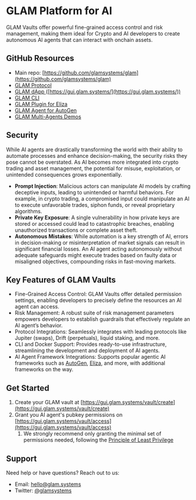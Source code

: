 # GLAM Platform for AI

GLAM Vaults offer powerful fine-grained access control and risk management, making them ideal for Crypto and AI developers to create autonomous AI agents that can interact with onchain assets.

## GitHub Resources

* Main repo: [https://github.com/glamsystems/glam](https://github.com/glamsystems/glam)
* [GLAM Protocol](https://github.com/glamsystems/glam/tree/main/anchor)
* [GLAM dApp ](https://github.com/glamsystems/glam/tree/main/playground)([https://gui.glam.systems/](https://gui.glam.systems/))
* [GLAM CLI](https://github.com/glamsystems/glam/tree/main/cli)
* [GLAM Plugin for Eliza](https://github.com/glamsystems/eliza/tree/glam_plugin/packages/plugin-glam)
* [GLAM Agent for AutoGen ](../../../../../cli/agents/demo/glam.py)
* [GLAM Multi-Agents Demos](https://github.com/glamsystems/glam/tree/main/cli/agents/demo)

## Security

While AI agents are drastically transforming the world with their ability to automate processes and enhance decision-making, the security risks they pose cannot be overstated. As AI becomes more integrated into crypto trading and asset management, the potential for misuse, exploitation, or unintended consequences grows exponentially.

* **Prompt Injection**: Malicious actors can manipulate AI models by crafting deceptive inputs, leading to unintended or harmful behaviors. For example, in crypto trading, a compromised input could manipulate an AI to execute unfavorable trades, siphon funds, or reveal proprietary algorithms.
* **Private Key Exposure**: A single vulnerability in how private keys are stored or accessed could lead to catastrophic breaches, enabling unauthorized transactions or complete asset theft.
* **Autonomous Mistakes**: While automation is a key strength of AI, errors in decision-making or misinterpretation of market signals can result in significant financial losses. An AI agent acting autonomously without adequate safeguards might execute trades based on faulty data or misaligned objectives, compounding risks in fast-moving markets.

## Key Features of GLAM Vaults

* Fine-Grained Access Control: GLAM Vaults offer detailed permission settings, enabling developers to precisely define the resources an AI agent can access.
* Risk Management: A robust suite of risk management parameters empowers developers to establish guardrails that effectively regulate an AI agent’s behavior.
* Protocol Integrations: Seamlessly integrates with leading protocols like Jupiter (swaps), Drift (perpetuals), liquid staking, and more.
* CLI and Docker Support: Provides ready-to-use infrastructure, streamlining the development and deployment of AI agents.
* AI Agent Framework Integrations: Supports popular agentic AI frameworks such as [AutoGen](https://microsoft.github.io/autogen/0.2/), [Eliza](https://github.com/elizaOS/eliza), and more, with additional frameworks on the way.

## Get Started

1. Create your GLAM vault at [https://gui.glam.systems/vault/create](https://gui.glam.systems/vault/create)
2. Grant you AI agent's pubkey permissions on [https://gui.glam.systems/vault/access](https://gui.glam.systems/vault/access)
   1. We strongly recommend only granting the minimal set of permissions needed, following the [Principle of Least Privilege](https://en.wikipedia.org/wiki/Principle_of_least_privilege)

## Support

Need help or have questions? Reach out to us:

* Email: [hello@glam.systems](mailto:hello@glam.systems)
* Twitter: [@glamsystems](https://x.com/glamsystems/)
